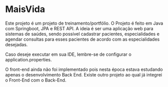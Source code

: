 # MaisVida
Este projeto é um projeto de treinamento/portfólio. O Projeto é feito em Java com Springboot, JPA e REST API. A ideia é ser uma aplicação web para sistemas de saúdes, sendo possível cadastrar pacientes, especialidades e agendar consultas para esses pacientes de acordo com as especialidades desejadas.

Caso deseje executar em sua IDE, lembre-se de configurar o application.properties.

O front-end ainda não foi implementado pois nesta época estava estudando apenas o desenvolvimento Back End. Existe outro projeto ao qual já integrei o Front-End com o Back-End.
